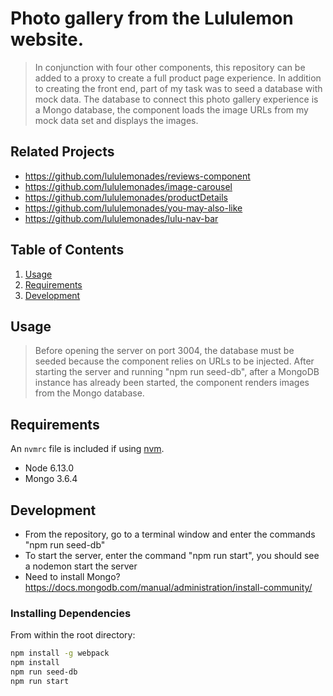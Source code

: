 # Photo gallery from the Lululemon website.

> In conjunction with four other components, this repository can be added to a proxy to create a full product page experience. In addition to creating the front end, part of my task was to seed a database with mock data. The database to connect this photo gallery experience is a Mongo database, the component loads the image URLs from my mock data set and displays the images.

## Related Projects

  - https://github.com/lululemonades/reviews-component
  - https://github.com/lululemonades/image-carousel
  - https://github.com/lululemonades/productDetails
  - https://github.com/lululemonades/you-may-also-like
  - https://github.com/lululemonades/lulu-nav-bar

## Table of Contents

1. [Usage](#Usage)
1. [Requirements](#requirements)
1. [Development](#development)

## Usage

> Before opening the server on port 3004, the database must be seeded because the component relies on URLs to be injected. After starting the server and running "npm run seed-db", after a MongoDB instance has already been started, the component renders images from the Mongo database.

## Requirements

An `nvmrc` file is included if using [nvm](https://github.com/creationix/nvm).

- Node 6.13.0
- Mongo 3.6.4

## Development

- From the repository, go to a terminal window and enter the commands "npm run seed-db"
- To start the server, enter the command "npm run start", you should see a nodemon start the server
- Need to install Mongo? https://docs.mongodb.com/manual/administration/install-community/

### Installing Dependencies

From within the root directory:

```sh
npm install -g webpack
npm install
npm run seed-db
npm run start
```
